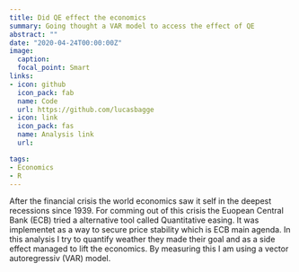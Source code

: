 ```yaml
---
title: Did QE effect the economics
summary: Going thought a VAR model to access the effect of QE
abstract: ""
date: "2020-04-24T00:00:00Z"
image:
  caption: 
  focal_point: Smart
links:
- icon: github
  icon_pack: fab
  name: Code
  url: https://github.com/lucasbagge
- icon: link
  icon_pack: fas
  name: Analysis link
  url: 

tags:
- Economics
- R
---
```


After the financial crisis the world economics saw it self in the deepest
recessions since 1939. For comming out of this crisis the Euopean Central Bank (ECB)
tried a alternative tool called Quantitative easing. It was implementet as
a way to secure price stability which is ECB main agenda. In this analysis I
try to quantify weather they made their goal and as a side effect managed to
lift the economics. By measuring this I am using a vector autoregressiv (VAR)
model.
